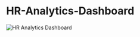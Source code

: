 # HR-Analytics-Dashboard
![HR Analytics Dashboard](https://github.com/bigDataByChirag/HR-Analytics-Dashboard/assets/127500166/c5fca66c-c505-476d-b678-5774dc098af7)

